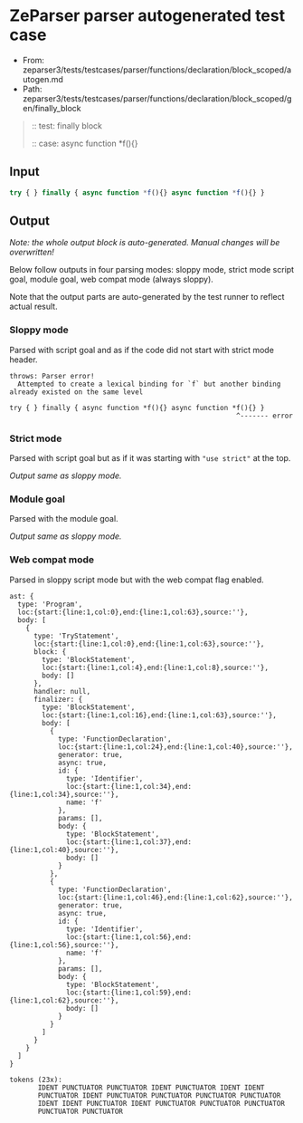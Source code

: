 # ZeParser parser autogenerated test case

- From: zeparser3/tests/testcases/parser/functions/declaration/block_scoped/autogen.md
- Path: zeparser3/tests/testcases/parser/functions/declaration/block_scoped/gen/finally_block

> :: test: finally block
>
> :: case: async function *f(){}

## Input


`````js
try { } finally { async function *f(){} async function *f(){} }
`````

## Output

_Note: the whole output block is auto-generated. Manual changes will be overwritten!_

Below follow outputs in four parsing modes: sloppy mode, strict mode script goal, module goal, web compat mode (always sloppy).

Note that the output parts are auto-generated by the test runner to reflect actual result.

### Sloppy mode

Parsed with script goal and as if the code did not start with strict mode header.

`````
throws: Parser error!
  Attempted to create a lexical binding for `f` but another binding already existed on the same level

try { } finally { async function *f(){} async function *f(){} }
                                                        ^------- error
`````

### Strict mode

Parsed with script goal but as if it was starting with `"use strict"` at the top.

_Output same as sloppy mode._

### Module goal

Parsed with the module goal.

_Output same as sloppy mode._

### Web compat mode

Parsed in sloppy script mode but with the web compat flag enabled.

`````
ast: {
  type: 'Program',
  loc:{start:{line:1,col:0},end:{line:1,col:63},source:''},
  body: [
    {
      type: 'TryStatement',
      loc:{start:{line:1,col:0},end:{line:1,col:63},source:''},
      block: {
        type: 'BlockStatement',
        loc:{start:{line:1,col:4},end:{line:1,col:8},source:''},
        body: []
      },
      handler: null,
      finalizer: {
        type: 'BlockStatement',
        loc:{start:{line:1,col:16},end:{line:1,col:63},source:''},
        body: [
          {
            type: 'FunctionDeclaration',
            loc:{start:{line:1,col:24},end:{line:1,col:40},source:''},
            generator: true,
            async: true,
            id: {
              type: 'Identifier',
              loc:{start:{line:1,col:34},end:{line:1,col:34},source:''},
              name: 'f'
            },
            params: [],
            body: {
              type: 'BlockStatement',
              loc:{start:{line:1,col:37},end:{line:1,col:40},source:''},
              body: []
            }
          },
          {
            type: 'FunctionDeclaration',
            loc:{start:{line:1,col:46},end:{line:1,col:62},source:''},
            generator: true,
            async: true,
            id: {
              type: 'Identifier',
              loc:{start:{line:1,col:56},end:{line:1,col:56},source:''},
              name: 'f'
            },
            params: [],
            body: {
              type: 'BlockStatement',
              loc:{start:{line:1,col:59},end:{line:1,col:62},source:''},
              body: []
            }
          }
        ]
      }
    }
  ]
}

tokens (23x):
       IDENT PUNCTUATOR PUNCTUATOR IDENT PUNCTUATOR IDENT IDENT
       PUNCTUATOR IDENT PUNCTUATOR PUNCTUATOR PUNCTUATOR PUNCTUATOR
       IDENT IDENT PUNCTUATOR IDENT PUNCTUATOR PUNCTUATOR PUNCTUATOR
       PUNCTUATOR PUNCTUATOR
`````

